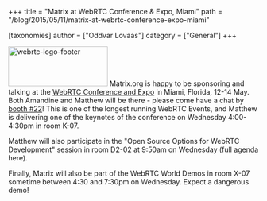 +++
title = "Matrix at WebRTC Conference & Expo, Miami"
path = "/blog/2015/05/11/matrix-at-webrtc-conference-expo-miami"

[taxonomies]
author = ["Oddvar Lovaas"]
category = ["General"]
+++

<a href="http://www.webrtcworld.com/conference/east/"><img src="http://matrix.org/blog/wp-content/uploads/2015/05/webrtc-logo-footer.png" alt="webrtc-logo-footer" width="200" height="80" class="alignright size-full wp-image-987" /></a> Matrix.org is happy to be sponsoring and talking at the <a href="http://www.webrtcworld.com/conference/east/" title="WebRTC Conference & Expo">WebRTC Conference and Expo</a> in Miami, Florida, 12-14 May. Both Amandine and Matthew will be there - please come have a chat by <a href="http://www.webrtcworld.com/conference/east/floorplan-miami-2015.html" title="booth #22">booth #22</a>! This is one of the longest running WebRTC Events, and Matthew is delivering one of the keynotes of the conference on Wednesday 4:00-4:30pm in room K-07.

Matthew will also participate in the "Open Source Options for WebRTC Development" session in room D2-02 at 9:50am on Wednesday (full <a href="http://www.webrtcworld.com/conference/east/agenda.aspx" title="agenda">agenda</a> here). 

Finally, Matrix will also be part of the WebRTC World Demos in room X-07 sometime between 4:30 and 7:30pm on Wednesday. Expect a dangerous demo! 
